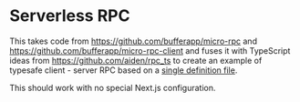 # Serverless RPC

This takes code from https://github.com/bufferapp/micro-rpc and https://github.com/bufferapp/micro-rpc-client and fuses it with TypeScript ideas from https://github.com/aiden/rpc_ts to create an example of typesafe client - server RPC based on a [single definition file](https://github.com/ryardley/rpctest/blob/master/definition.ts).

This should work with no special Next.js configuration.
